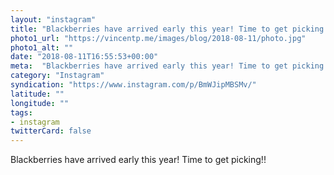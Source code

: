 ```yaml
---
layout: "instagram"
title: "Blackberries have arrived early this year! Time to get picking!!"
photo1_url: "https://vincentp.me/images/blog/2018-08-11/photo.jpg"
photo1_alt: ""
date: "2018-08-11T16:55:53+00:00"
meta:  "Blackberries have arrived early this year! Time to get picking!!"
category: "Instagram"
syndication: "https://www.instagram.com/p/BmWJipMBSMv/"
latitude: ""
longitude: ""
tags:
- instagram
twitterCard: false
---
```

Blackberries have arrived early this year! Time to get picking!!
